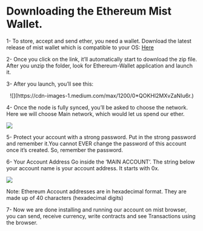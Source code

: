 # Downloading the Ethereum Mist Wallet.

1- To store, accept and send ether, you need a wallet. Download the latest release of mist wallet which is compatible to your OS:
[Here](https://github.com/ethereum/mist/releases)

2- Once you click on the link, it’ll automatically start to download the zip file. After you unzip the folder, look for Ethereum-Wallet application and launch it.

3- After you launch, you’ll see this:

<p align="center">
  ![](https://cdn-images-1.medium.com/max/1200/0*QOKHI2MXvZaNIu6r.)
</p>


4- Once the node is fully synced, you’ll be asked to choose the network.
 Here we will choose Main network, which would let us spend our ether.


![](https://cdn-images-1.medium.com/max/1200/0*d6WmYfXrpixQvC0B.?style=centerme)


5- Protect your account with a strong password. Put in the strong password and remember it.You cannot EVER change the password of this account once it’s created. So, remember the password.

6- Your Account Address
Go inside the ‘MAIN ACCOUNT’. The string below your account name is your account address. It starts with 0x.

![](https://cdn-images-1.medium.com/max/1200/0*LRfYV2v4aDMW5Cyu.)


 Note: Ethereum Account addresses are in hexadecimal format. They are made up of 40 characters (hexadecimal digits)

7- Now we are done installing and running our account on mist browser, you can send, receive currency, write contracts and see Transactions using the browser.
